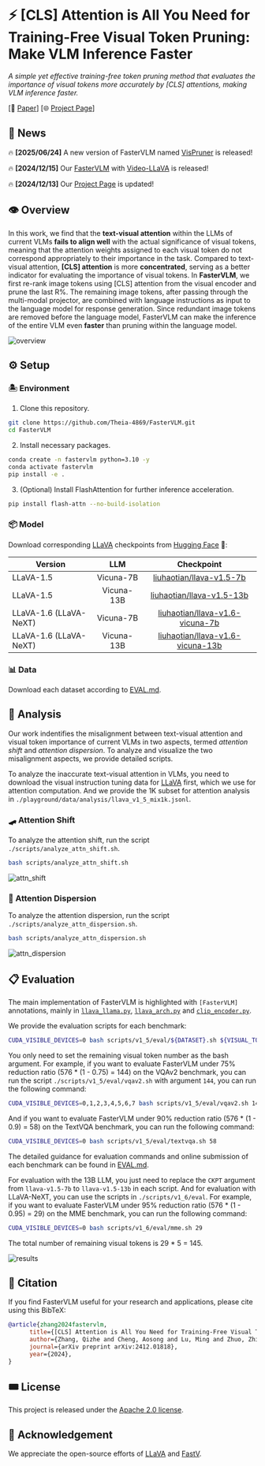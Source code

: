 # ⚡️ [CLS] Attention is All You Need for Training-Free Visual Token Pruning: Make VLM Inference Faster

*A simple yet effective training-free token pruning method that evaluates the importance of visual tokens more accurately by [CLS] attentions, making VLM inference faster.*

[📄 [Paper](https://arxiv.org/abs/2412.01818v1)] [🌐 [Project Page](https://theia4869.com/FasterVLM)]

## 📰 News

🔥 **[2025/06/24]** A new version of FasterVLM named [VisPruner](https://github.com/Theia-4869/VisPruner) is released!

🔥 **[2024/12/15]** Our [FasterVLM](https://github.com/Theia-4869/FasterVLM/tree/video) with [Video-LLaVA](https://github.com/PKU-YuanGroup/Video-LLaVA) is released!

🔥 **[2024/12/13]** Our [Project Page](https://theia4869.com/FasterVLM) is updated!

## 👁️ Overview

In this work, we find that the **text-visual attention** within the LLMs of current VLMs **fails to align well** with the actual significance of visual tokens, meaning that the attention weights assigned to each visual token do not correspond appropriately to their importance in the task. Compared to text-visual attention, **[CLS] attention** is more **concentrated**, serving as a better indicator for evaluating the importance of visual tokens. In **FasterVLM**, we first re-rank image tokens using [CLS] attention from the visual encoder and prune the last R%. The remaining image tokens, after passing through the multi-modal projector, are combined with language instructions as input to the language model for response generation. Since redundant image tokens are removed before the language model, FasterVLM can make the inference of the entire VLM even **faster** than pruning within the language model.

![overview](assets/overview.png)

## ⚙️ Setup

### 🏝️ Environment

1. Clone this repository.
```bash
git clone https://github.com/Theia-4869/FasterVLM.git
cd FasterVLM
```

2. Install necessary packages.
```bash
conda create -n fastervlm python=3.10 -y
conda activate fastervlm
pip install -e .
```

3. (Optional) Install FlashAttention for further inference acceleration.
```bash
pip install flash-attn --no-build-isolation
```

### 📦️ Model

Download corresponding [LLaVA](https://github.com/haotian-liu/LLaVA/blob/main/docs/MODEL_ZOO.md) checkpoints from [Hugging Face](https://huggingface.co/liuhaotian) 🤗:

| Version | LLM | Checkpoint |
|----------|:----------:|:-----------:|
| LLaVA-1.5 | Vicuna-7B | [liuhaotian/llava-v1.5-7b](https://huggingface.co/liuhaotian/llava-v1.5-7b) |
| LLaVA-1.5 | Vicuna-13B | [liuhaotian/llava-v1.5-13b](https://huggingface.co/liuhaotian/llava-v1.5-13b) |
| LLaVA-1.6 (LLaVA-NeXT) | Vicuna-7B | [liuhaotian/llava-v1.6-vicuna-7b](https://huggingface.co/liuhaotian/llava-v1.6-vicuna-7b) |
| LLaVA-1.6 (LLaVA-NeXT) | Vicuna-13B | [liuhaotian/llava-v1.6-vicuna-13b](https://huggingface.co/liuhaotian/llava-v1.6-vicuna-13b) |

### 📊 Data

Download each dataset according to [EVAL.md](EVAL.md).

## 🔬 Analysis

Our work indentifies the misalignment between text-visual attention and visual token importance of current VLMs in two aspects, termed *attention shift* and *attention dispersion*. To analyze and visualize the two misalignment aspects, we provide detailed scripts.

To analyze the inaccurate text-visual attention in VLMs, you need to download the visual instruction tuning data for [LLaVA](https://github.com/haotian-liu/LLaVA/tree/main?tab=readme-ov-file#visual-instruction-tuning) first, which we use for attention computation. And we provide the 1K subset for attention analysis in `./playground/data/analysis/llava_v1_5_mix1k.jsonl`.

### 🛹 Attention Shift

To analyze the attention shift, run the script `./scripts/analyze_attn_shift.sh`.
```bash
bash scripts/analyze_attn_shift.sh
```

![attn_shift](assets/attn_shift.png)

### 🪩 Attention Dispersion

To analyze the attention dispersion, run the script `./scripts/analyze_attn_dispersion.sh`.
```bash
bash scripts/analyze_attn_dispersion.sh
```

![attn_dispersion](assets/attn_dispersion.png)

## 📋️ Evaluation

The main implementation of FasterVLM is highlighted with `[FasterVLM]` annotations, mainly in [`llava_llama.py`](llava/model/language_model/llava_llama.py#L51), [`llava_arch.py`](llava/model/llava_arch.py#L140) and [`clip_encoder.py`](llava/model/multimodal_encoder/clip_encoder.py#L35).

We provide the evaluation scripts for each benchmark:
```bash
CUDA_VISIBLE_DEVICES=0 bash scripts/v1_5/eval/${DATASET}.sh ${VISUAL_TOKEN_NUMBER}
```
You only need to set the remaining visual token number as the bash argument. For example, if you want to evaluate FasterVLM under 75% reduction ratio (576 * (1 - 0.75) = 144) on the VQAv2 benchmark, you can run the script `./scripts/v1_5/eval/vqav2.sh` with argument `144`, you can run the following command:
```bash
CUDA_VISIBLE_DEVICES=0,1,2,3,4,5,6,7 bash scripts/v1_5/eval/vqav2.sh 144
```

And if you want to evaluate FasterVLM under 90% reduction ratio (576 * (1 - 0.9) = 58) on the TextVQA benchmark, you can run the following command:
```bash
CUDA_VISIBLE_DEVICES=0 bash scripts/v1_5/eval/textvqa.sh 58
```

The detailed guidance for evaluation commands and online submission of each benchmark can be found in [EVAL.md](EVAL.md).

For evaluation with the 13B LLM, you just need to replace the `CKPT` argument from `llava-v1.5-7b` to `llava-v1.5-13b` in each script. And for evaluation with LLaVA-NeXT, you can use the scripts in `./scripts/v1_6/eval`. For example, if you want to evaluate FasterVLM under 95% reduction ratio (576 * (1 - 0.95) = 29) on the MME benchmark, you can run the following command:
```bash
CUDA_VISIBLE_DEVICES=0 bash scripts/v1_6/eval/mme.sh 29
```

The total number of remaining visual tokens is 29 * 5 = 145.

![results](assets/results.png)

## 🔖 Citation

If you find FasterVLM useful for your research and applications, please cite using this BibTeX:
```bibtex
@article{zhang2024fastervlm,
      title={[CLS] Attention is All You Need for Training-Free Visual Token Pruning: Make VLM Inference Faster}, 
      author={Zhang, Qizhe and Cheng, Aosong and Lu, Ming and Zhuo, Zhiyong and Wang, MinQi and Cao, Jiajun and Guo, Shaobo and She, Qi and Zhang, Shanghang},
      journal={arXiv preprint arXiv:2412.01818},
      year={2024},
}
```

## 🎟️ License

This project is released under the [Apache 2.0 license](LICENSE).

## 🎉 Acknowledgement

We appreciate the open-source efforts of [LLaVA](https://github.com/haotian-liu/LLaVA) and [FastV](https://github.com/pkunlp-icler/FastV).
